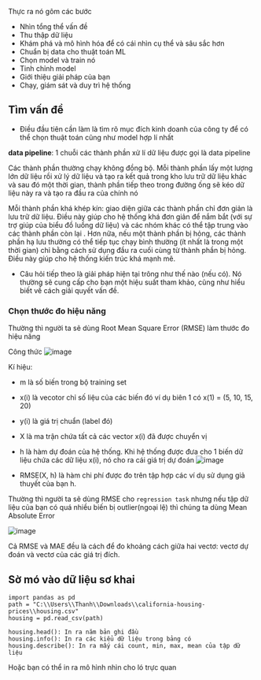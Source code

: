 Thực ra nó gôm các bước
- Nhìn tổng thể vấn đề
- Thu thập dữ liệu
- Khám phá và mô hình hóa để có cái nhìn cụ thể và sâu sắc hơn 
- Chuẩn bị data cho thuật toán ML
- Chọn model và train nó
- Tinh chỉnh model
- Giới thiệu giải pháp của bạn
- Chạy, giám sát và duy trì hệ thống


## Tìm vấn đề
- Điều đầu tiên cần làm là tìm rõ mục đích kinh doanh của công ty để có thể chọn thuật toán cũng như model hợp lí nhất

**data pipeline**: 1 chuỗi các thành phần xử lí dữ liệu được gọi là data pipeline

Các thành phần thường chạy không đồng bộ. Mỗi thành phần lấy một lượng lớn dữ liệu rồi xử lý dữ liệu và tạo ra kết quả trong 
kho lưu trữ dữ liệu khác và sau đó một thời gian, thành phần tiếp theo trong đường ống sẽ kéo dữ liệu này ra và tạo ra đầu ra 
của chính nó

Mỗi thành phần khá khép kín: giao diện giữa các thành phần chỉ đơn giản là lưu trữ dữ liệu. 
Điều này giúp cho hệ thống khá đơn giản để nắm bắt (với sự trợ giúp của biểu đồ luồng dữ liệu) và 
các nhóm khác có thể tập trung vào các thành phần còn lại . Hơn nữa, nếu một thành phần bị hỏng, 
các thành phần hạ lưu thường có thể tiếp tục chạy bình thường (ít nhất là trong một thời gian) chỉ bằng cách 
sử dụng đầu ra cuối cùng từ thành phần bị hỏng. Điều này giúp cho hệ thống kiến trúc khá mạnh mẽ.

- Câu hỏi tiếp theo là giải pháp hiện tại trông như thế nào (nếu có). Nó thường sẽ cung cấp cho bạn một hiệu suất tham khảo,
cũng như hiểu biết về cách giải quyết vấn đề.

### Chọn thước đo hiệu năng
Thường thì người ta sẽ dùng Root Mean Square Error (RMSE) làm thước đo hiệu năng 

Công thức
![image](https://user-images.githubusercontent.com/45547213/61774445-10c4d680-ae21-11e9-9da2-81ed0a968e95.png)

Kí hiệu: 
- m là số biến trong bộ training set
- x(i) là vecotor chỉ số liệu của các biến đó ví dụ biên 1 có x(1) = (5, 10, 15, 20)
- y(i) là giá trị chuẩn (label đó)
- X là ma trận chứa tất cả các vector x(i) đã được chuyển vị
- h là hàm dự đoán của hệ thống. Khi hệ thống được đưa cho 1 biến dữ liệu chứa các dữ liệu x(i), nó cho ra cái giá trị dự đoán
![image](https://user-images.githubusercontent.com/45547213/61774944-1ff85400-ae22-11e9-934f-94f22734cbdd.png)

- RMSE(X, h) là hàm chi phí được đo trên tập hợp các ví dụ sử dụng giả thuyết của bạn h.

Thường thì người ta sẽ dùng RMSE cho `regression task` nhưng nếu tập dữ liệu của bạn có quá nhiều biến bị outlier(ngoại lệ) thì
chúng ta dùng Mean Absolute Error

![image](https://user-images.githubusercontent.com/45547213/61775476-3521b280-ae23-11e9-801b-dea1ad223178.png)

Cả RMSE và MAE đều là cách để đo khoảng cách giữa hai vectơ: vectơ dự đoán và vectơ của các giá trị đích.

## Sờ mó vào dữ liệu sơ khai

```
import pandas as pd
path = "C:\\Users\\Thanh\\Downloads\\california-housing-prices\\housing.csv"
housing = pd.read_csv(path)

housing.head(): In ra năm bản ghi đầu
housing.info(): In ra các kiểu dữ liệu trong bảng có
housing.describe(): In ra mấy cái count, min, max, mean của tập dữ liệu
```

Hoặc bạn có thể in ra mô hình nhìn cho ló trực quan


































